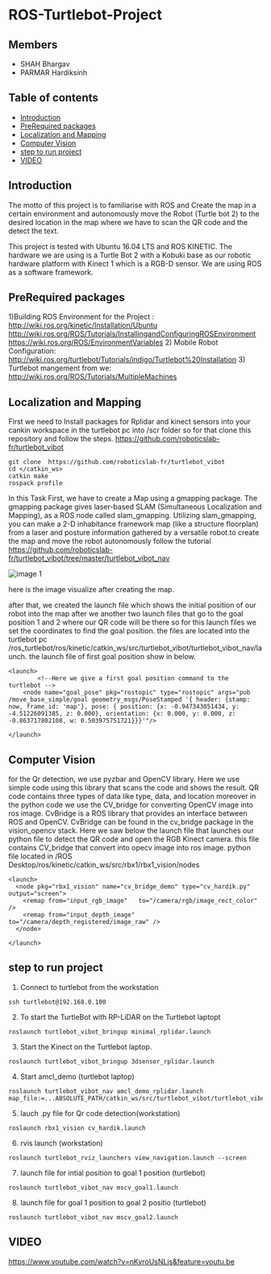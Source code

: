 # ROS-Turtlebot-Project


## Members 
  * SHAH Bhargav
  * PARMAR Hardiksinh
  
## Table of contents
  * [Introduction](#Introduction)
  * [PreRequired packages](#PreRequired-packages)
  * [Localization and Mapping](#Localization-and-Mapping)
  * [Computer Vision](#Computer-Vision)
  * [step to run project](#step-to-run-project)
  * [VIDEO](#VIDEO)
  
## Introduction
 The motto of this project is to familiarise with ROS and Create the map in a certain environment and autonomously move the Robot (Turtle bot 2) to the desired location in the map where we have to scan the QR code and the detect the text. 
 
 This project is tested with Ubuntu 16.04 LTS and ROS KINETIC. The hardware we are using is a Turtle Bot 2 with a Kobuki base as our robotic hardware platform with Kinect 1 which is a RGB-D sensor. We are using ROS as a software framework.
 
 ## PreRequired packages
 
 1)Building ROS Environment for the Project : 
 http://wiki.ros.org/kinetic/Installation/Ubuntu
 http://wiki.ros.org/ROS/Tutorials/InstallingandConfiguringROSEnvironment
 https://wiki.ros.org/ROS/EnvironmentVariables
 2) Mobile Robot Configuration: http://wiki.ros.org/turtlebot/Tutorials/indigo/Turtlebot%20Installation
 3) Turtlebot mangement from we: http://wiki.ros.org/ROS/Tutorials/MultipleMachines
 
 ## Localization and Mapping 
 First we need to Install packages for Rplidar and kinect sensors into your cankin workspace in the turtlebot pc into /scr folder so for that clone this repository and follow the steps.
https://github.com/roboticslab-fr/turtlebot_vibot
```
git clone  https://github.com/roboticslab-fr/turtlebot_vibot
cd </catkin_ws>
catkin make
rospack profile
```
In this Task First, we have to create a Map using a gmapping package. The gmapping package gives laser-based SLAM      (Simultaneous Localization and Mapping), as a ROS node called slam_gmapping. Utilizing slam_gmapping, you can make a 2-D inhabitance framework map (like a structure floorplan) from a laser and posture information gathered by a versatile robot.to create the map and move the robot autonomously follow the tutorial https://github.com/roboticslab-fr/turtlebot_vibot/tree/master/turtlebot_vibot_nav

![image 1](https://github.com/bhargav011/ROS-Turtlebot-Project/blob/master/map/Screenshot%20from%202019-12-20%2013-54-05.png)

here is the image visualize after creating the map.

after that, we created the launch file which shows the initial position of our robot into the map after we another two launch files that go to the goal position 1 and 2 where our QR code will be there so for this launch files we set the coordinates to find the goal position. the files are located into the turtlebot pc /ros_turtlebot/ros/kinetic/catkin_ws/src/turtlebot_vibot/turtlebot_vibot_nav/launch.
the launch file of first goal position show in below. 

```
<launch>
		<!--Here we give a first goal position command to the turtlebot -->
	<node name="goal_pose" pkg="rostopic" type="rostopic" args="pub /move_base_simple/goal geometry_msgs/PoseStamped '{ header: {stamp: now, frame_id: 'map'}, pose: { position: {x: -0.947343051434, y: -4.51226091385, z: 0.000}, orientation: {x: 0.000, y: 0.000, z: -0.863717802108, w: 0.503975751721}}}'"/> 
	
</launch>
```

## Computer Vision

for the Qr detection, we use pyzbar and OpenCV library. Here we use simple code using this library that scans the code and shows the result. 
QR code contains three types of data like type, data, and location moreover in the python code we use the CV_bridge for converting OpenCV image into ros image.  CvBridge is a ROS library that provides an interface between ROS and OpenCV. CvBridge can be found in the cv_bridge package in the vision_opencv stack. 
Here we saw below the launch file that launches our python file to detect the QR code and open the RGB Kinect camera. this file contains CV_bridge that convert into opecv image into ros image. python file located in /ROS Desktop/ros/kinetic/catkin_ws/src/rbx1/rbx1_vision/nodes
```
<launch>
  <node pkg="rbx1_vision" name="cv_bridge_demo" type="cv_hardik.py" output="screen">
    <remap from="input_rgb_image"   to="/camera/rgb/image_rect_color" />
    <remap from="input_depth_image" to="/camera/depth_registered/image_raw" />
  </node>
  
</launch>
```

## step to run project 

1) Connect to turtlebot from the workstation
```
ssh turtlebot@192.168.0.100
```
2) To start the TurtleBot with RP-LiDAR on the Turtlebot laptopt 
```
roslaunch turtlebot_vibot_bringup minimal_rplidar.launch
```
3) Start the Kinect on the Turtlebot laptop.
```
roslaunch turtlebot_vibot_bringup 3dsensor_rplidar.launch
```
4) Start amcl_demo (turtlebot laptop)
```
roslaunch turtlebot_vibot_nav amcl_demo_rplidar.launch map_file:=...ABSOLUTE_PATH/catkin_ws/src/turtlebot_vibot/turtlebot_vibot_nav/maps/my_map.yaml
```
5) lauch .py file for Qr code detection(workstation)
```
roslaunch rbx1_vision cv_hardik.launch
```
6) rvis launch (workstation)
 ```
 roslaunch turtlebot_rviz_launchers view_navigation.launch --screen
 ```
 7) launch file for intial position to goal 1 position (turtlebot)
 ```
 roslaunch turtlebot_vibot_nav mscv_goal1.launch
 ```
 8) launch file for goal 1 position to goal 2 positio (turtlebot)
 ```
 roslaunch turtlebot_vibot_nav mscv_goal2.launch
 ```
 
 ## VIDEO
 https://www.youtube.com/watch?v=nKyroUsNLjs&feature=youtu.be
 
 
